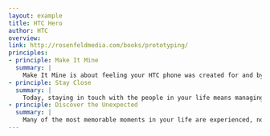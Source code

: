 ```yaml
---
layout: example
title: HTC Hero
author: HTC
overview:
link: http://rosenfeldmedia.com/books/prototyping/
principles:
- principle: Make It Mine
  summary: |
    Make It Mine is about feeling your HTC phone was created for and by you. To do this, HTC encourages you to dictate and organize how you want to access the people and content in your life in a way that fits best for you. For some, this means adding glance-view widgets that push content like twitter feeds, weather and other content to the surface while others may want quick access to business-focused information like email, calendar and world-times. HTC is also introducing a new profile feature called "Scenes' that enables you to create different customized content profiles around specific functions or times in your life.
- principle: Stay Close
  summary: |
    Today, staying in touch with the people in your life means managing a variety of communication channels and applications ranging from phone calls, emails, texts, photos, status updates and more. HTC Sense takes a different approach by integrating these communication channels and applications into one single view, enabling you to stay closer to your important people. With HTC Sense, friends' Facebook status updates and photos, along with their Flickr photos are included alongside their text messages, emails and call history in a single view.
- principle: Discover the Unexpected
  summary: |
    Many of the most memorable moments in your life are experienced, not explained. HTC Sense is focused on providing a variety of these simple yet innovative experiences on your HTC phone that will sometimes bring you moments of joy and delight. It can be something as basic as turning the phone over to silence a ring or as simple as improving the smart dialler for making calls quicker. HTC Sense also includes "Perspectives', a new way for viewing your content such as email, photos, Twitter, music and more in different ways.
---
```

